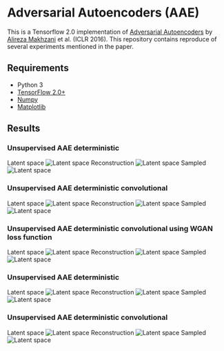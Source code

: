 # Adversarial Autoencoders (AAE)
 This is a Tensorflow 2.0 implementation of [Adversarial Autoencoders](https://arxiv.org/abs/1511.05644) by [Alireza Makhzani](http://www.alireza.ai/) et al. (ICLR 2016). This repository contains reproduce of several experiments mentioned in the paper.
 
## Requirements
- Python 3
- [TensorFlow 2.0+](https://www.tensorflow.org/)
- [Numpy](http://www.numpy.org/)
- [Matplotlib](https://matplotlib.org/)

## Results
### Unsupervised AAE deterministic
Latent space
![Latent space](figs/unsupervised_aae_deterministic/latent.png)
Reconstruction
![Latent space](figs/unsupervised_aae_deterministic/reconstruction.png)
Sampled
![Latent space](figs/unsupervised_aae_deterministic/sampling.png)

### Unsupervised AAE deterministic convolutional
Latent space
![Latent space](figs/unsupervised_aae_deterministic_convolutional/latent.png)
Reconstruction
![Latent space](figs/unsupervised_aae_deterministic_convolutional/reconstruction.png)
Sampled
![Latent space](figs/unsupervised_aae_deterministic_convolutional/sampling.png)

### Unsupervised AAE deterministic convolutional using WGAN loss function
Latent space
![Latent space](figs/unsupervised_aae_deterministic_convolutional_wasserstein/latent.png)
Reconstruction
![Latent space](figs/unsupervised_aae_deterministic_convolutional_wasserstein/reconstruction.png)
Sampled
![Latent space](figs/unsupervised_aae_deterministic_convolutional_wasserstein/sampling.png)

### Unsupervised AAE deterministic
Latent space
![Latent space](figs/supervised_aae_deterministic/latent.png)
Reconstruction
![Latent space](figs/supervised_aae_deterministic/reconstruction.png)
Sampled
![Latent space](figs/supervised_aae_deterministic/style.png)

### Unsupervised AAE deterministic convolutional
Latent space
![Latent space](figs/supervised_aae_deterministic_convolutional/latent.png)
Reconstruction
![Latent space](figs/supervised_aae_deterministic_convolutional/reconstruction.png)
Sampled
![Latent space](figs/supervised_aae_deterministic_convolutional/style.png)
